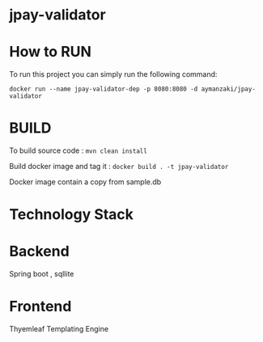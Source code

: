 # jpay-validator

How to RUN
==
To run this project you can simply run the following command:

`docker run --name jpay-validator-dep -p 8080:8080 -d aymanzaki/jpay-validator`

BUILD
==
To build source code : 
 `mvn clean install`

Build docker image and tag it  : 
`docker build . -t jpay-validator`

Docker image contain a copy from sample.db

Technology Stack
==

Backend
==
Spring boot , sqllite

Frontend
==
Thyemleaf Templating Engine  
